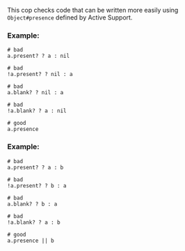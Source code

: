 This cop checks code that can be written more easily using
`Object#presence` defined by Active Support.

### Example:
    # bad
    a.present? ? a : nil

    # bad
    !a.present? ? nil : a

    # bad
    a.blank? ? nil : a

    # bad
    !a.blank? ? a : nil

    # good
    a.presence

### Example:
    # bad
    a.present? ? a : b

    # bad
    !a.present? ? b : a

    # bad
    a.blank? ? b : a

    # bad
    !a.blank? ? a : b

    # good
    a.presence || b